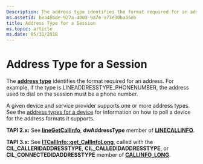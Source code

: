 ```yaml
---
Description: The address type identifies the format required for an address. For example, if the type is LINEADDRESSTYPE\_PHONENUMBER, the address used to dial on the session must be a phone number.
ms.assetid: bea48bde-927a-400a-9a7e-a77e30ba35eb
title: Address Type for a Session
ms.topic: article
ms.date: 05/31/2018
---
```


# Address Type for a Session

The [**address type**](lineaddresstype--constants.md) identifies the format required for an address. For example, if the type is LINEADDRESSTYPE\_PHONENUMBER, the address used to dial on the session must be a phone number.

A given device and service provider supports one or more address types. See the [address types for a device](address-type-ovr.md) for information on how to poll a device for the address formats it supports.

**TAPI 2.x:** See [**lineGetCallInfo**](/windows/win32/api/tapi/nf-tapi-linegetcallinfo), **dwAddressType** member of [**LINECALLINFO**](/windows/win32/api/tapi/ns-tapi-linecallinfo).

**TAPI 3.x:** See [**ITCallInfo::get\_CallInfoLong**](/windows/desktop/api/tapi3if/nf-tapi3if-itcallinfo-get_callinfolong), called with the **CIL\_CALLERIDADDRESSTYPE**, **CIL\_CALLEDIDADDRESSTYPE**, or **CIL\_CONNECTEDIDADDRESSTYPE** member of [**CALLINFO\_LONG**](/windows/desktop/api/Tapi3if/ne-tapi3if-callinfo_long).

 

 